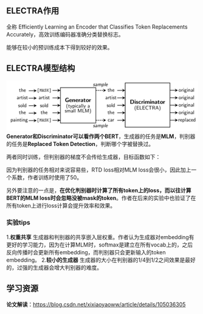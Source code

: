 ## ELECTRA作用
全称 Efficiently Learning an Encoder that Classifies Token Replacements Accurately，高效训练编码器准确分类替换标志。

能够在较小的预训练成本下得到较好的效果。

## ELECTRA模型结构
![alt text](image-2.png)
**Generator和Discriminator可以看作两个BERT**，生成器的任务是**MLM**，判别器的任务是**Replaced Token Detection**，判断哪个字被替换过。

两者同时训练，但判别器的梯度不会传给生成器，目标函数如下：

因为判别器的任务相对来说容易些，RTD loss相对MLM loss会很小，因此加上一个系数，作者训练时使用了50。

另外要注意的一点是，**在优化判别器时计算了所有token上的loss，而以往计算BERT的MLM loss时会忽略没被mask的token**。作者在后来的实验中也验证了在所有token上进行loss计算会提升效率和效果。


### 实验tips
1.**权重共享**
生成器和判别器的共享嵌入层权重。作者认为生成器对embedding有更好的学习能力，因为在计算MLM时，softmax是建立在所有vocab上的，之后反向传播时会更新所有embedding，而判别器只会更新输入的token embedding。
2.**较小的生成器**
生成器的大小在判别器的1/4到1/2之间效果是最好的，过强的生成器会增大判别器的难度。



## 学习资源
**论文解读**：https://blog.csdn.net/xixiaoyaoww/article/details/105036305

